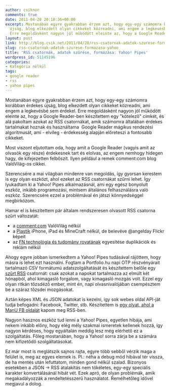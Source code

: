 ```yaml
---
author: csiknor
comments: true
date: 2011-04-28 20:10:36+00:00
excerpt: Mostanában egyre gyakrabban érzem azt, hogy egy-egy számomra korábban érdekes
  újság, blog elkezdett olyan cikkeket közreadni, ami engem a legkevésbé sem érdekel.
  Erre megoldásként nagyon jól működött eleinte az, hogy a Google Reader-ben készítette...
layout: post
link: http://blog.csik.net/2011/04/28/rss-csatornak-adatok-szurese-formazasa-yahoo/
slug: rss-csatornak-adatok-szurese-formazasa-yahoo
title: 'RSS csatornák, adatok szűrése, formázása: Yahoo! Pipes'
wordpress_id: 51145196
categories:
- Kategória nélkül
tags:
- google reader
- rss
- yahoo pipes
---
```


Mostanában egyre gyakrabban érzem azt, hogy egy-egy számomra korábban érdekes újság, blog elkezdett olyan cikkeket közreadni, ami engem a legkevésbé sem érdekel. Erre megoldásként nagyon jól működött eleinte az, hogy a Google Reader-ben készítettem egy "kötelező" címkét, és alá pakoltam azokat az RSS csatornákat, amik számomra általában érdekes tartalmakat hoznak és használtama  Google Reader mágikus rendezési algoritmusát, ami - elvileg - érdekesség alapján előreteszi a fontosabb cikkeket.  


Most viszont eljutottam oda, hogy amit a Google Reader (vagyis amit az olvasók egy része) érdekesnek tart és elolvas, az engem nemhogy hidegen hagy, de kifejezetten felbőszít. Ilyen például a remek comment:com blog ValóVilág-os cikkei.

Szerencsére a mai világban mindenre van megoldás, így gyorsan kerestem is egy olyan eszközt, ahol ezeket az RSS csatornákat szűrni lehet. Így lyukadtam ki a Yahoo! Pipes alkalmazásnál, ami egy egész bonyolult eszköz, inkább programozási, mintsem általános felhasználásra való eszköz. Szerencsére ezzel a problémával én játszi könnyedséggel megbirkózom.

Hamar el is készítettem pár általam rendszeresen olvasott RSS csatorna szűrt változatát:

  * a [comment:com](http://pipes.yahoo.com/pipes/pipe.info?_id=a6839a0bbfd5e2879885de5e19dcb4c1) ValóVilág nélkül
  * a [Plastik](http://pipes.yahoo.com/pipes/pipe.info?_id=efe8f86c267670b9be188782fa36b074) iPhone, iPad és MineCraft nélkül, de belevéve @angelday Flickr képeit
  * az [FN technológia és tudomány rovatának](http://pipes.yahoo.com/pipes/pipe.info?_id=83be93ead04434ec967430cd2b536dae) egyesítése duplikációk és reklám nélkül

Ahogy egyre jobban ismerkedtem a Yahoo! Pipes tudásával rájöttem, hogy másra is lehet ezt használni. Fogtam a Portfolio.hu napi OTP részvényárait tartalmazó CSV formátumú adatszolgáltatását és készítettem belőle egy [szűrt RSS](http://pipes.yahoo.com/pipes/pipe.info?_id=522c4dfa76be18479087ad971721d8e9) csatornát: csak azokat a napokat tartalmazza az elmúlt két hónapból, ahol kimagasló forgalom, vagy kimagasló mozgás volt. Ezzel egy olyan ritkán tőzsdéző ember, mint én, napi olvasnivalójában csempésztem be a száraz tőzsdei mozgásokat.

Aztán képes XML és JSON adatokat is kezelni, így sok webes oldal API-ját tudja befogadni: Facebook, Twitter, stb. Készítettem is [egy olyat, ahol a ManU FB oldalát](http://pipes.yahoo.com/pipes/pipe.info?_id=9394fa7e682de6ea5b9e3de66260b3d0) kapom meg RSS-ben.

Nagyon hasznos eszköz tud lenni a Yahoo! Pipes, egyetlen hibája, ami nekem inkább előny, hogy elég mély szakmai ismeretek kellenek hozzá, így nagyon kérdéses, hogy egyáltalán meddig lesz még elérhető ez a szolgáltatás. Főleg mostanában, hogy a Yahoo! sorra zárja be a számára nem kifizetődő szolgáltatásokat.

Ez már most is meglátszik sajnos rajta, egyre több sebből vérzik maga a felület is, meg az egyes elemek is. Pl.: néha a debug mód hibával tér vissza, de ha mentés után lefuttatom, minden gond nélkül szalad. Bizonyos esetekben a JSON -> RSS átalakítás nem tökéletes, egy-egy speciális karakter konvertálásánál hibát vét. Ezek apró, de olyan problémák, amik megakadályozzák a rendeltetésszerű használatot. Remélhetőleg idővel megjavul a dolog.

